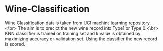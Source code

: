 # Wine-Classification
Wine Classification data is taken from UCI machine learning repository. <\br>
The aim is to predict the new wine record into Type1 or Type 0.<\br>
KNN classiifier is trained on training set and k value is obtained by maximizing accuracy on validation set. 
Using the classifier the new record is scored.
